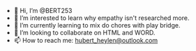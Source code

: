- 👋 Hi, I’m @BERT253
- 👀 I’m interested to learn why empathy isn't researched more.
- 🌱 I’m currently learning to mix do chores with play bridge.
- 💞️ I’m looking to collaborate on HTML and WORD.
- 📫 How to reach me: hubert_heylen@outlook.com

<!---
BERT253/BERT253 is a ✨ special ✨ repository because its `README.md` (this file) appears on your GitHub profile.
You can click the Preview link to take a look at your changes.
--->
